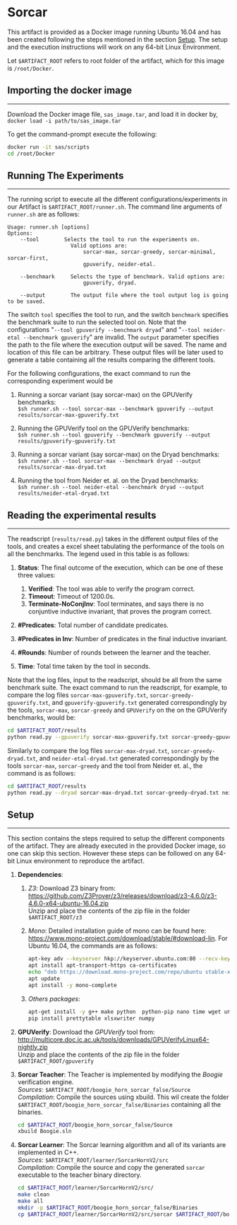 Sorcar
==================
This artifact is provided as a Docker image running Ubuntu 16.04 and has been created following the steps mentioned in 
the section [Setup](#Setup). The setup and the execution instructions will work on any 64-bit Linux Environment. 

Let `$ARTIFACT_ROOT` refers to root folder of the artifact, which for this image is `/root/Docker`. 


## Importing the docker image
-----------------------------------------
Download the Docker image file, `sas_image.tar`, and load it in docker by, `docker load -i path/to/sas_image.tar`

To get the command-prompt execute the following:
```bash
docker run -it sas/scripts
cd /root/Docker
```



## Running The Experiments
-----------------------------------------
The running script to execute all the different configurations/experiments in our Artifact is `$ARTIFACT_ROOT/runner.sh`. The command line arguments of `runner.sh` are as follows: 


```
Usage: runner.sh [options] 
Options:
    --tool        Selects the tool to run the experiments on.  
                    Valid options are:  
                        sorcar-max, sorcar-greedy, sorcar-minimal, sorcar-first,  
                        gpuverify, neider-etal. 
                        
    --benchmark     Selects the type of benchmark. Valid options are:  
                        gpuverify, dryad.   
        
    --output        The output file where the tool output log is going to be saved.   
```


The switch `tool` specifies the tool to run, and the switch `benchmark` specifies the benchmark suite to run the selected tool on. Note that the configurations "`--tool gpuverify --benchmark dryad`" and "`--tool neider-etal --benchmark gpuverify`" are invalid. The `output` parameter specifies the path to the file where the execution output will be saved. The name and location of this file can be arbitrary. These output files will be later used to generate a table containing all the results comparing the different tools. 


For the following configurations, the exact command to run the corresponding experiment would be

1. Running a sorcar variant (say sorcar-max) on the GPUVerify benchmarks:  
    `$sh runner.sh --tool sorcar-max --benchmark gpuverify --output results/sorcar-max-gpuverify.txt`

2. Running the GPUVerify tool on the GPUVerify benchmarks:  
    `$sh runner.sh --tool gpuverify --benchmark gpuverify --output results/gpuverify-gpuverify.txt`


3. Running a sorcar variant (say sorcar-max) on the Dryad benchmarks:  
    `$sh runner.sh --tool sorcar-max --benchmark dryad --output results/sorcar-max-dryad.txt`

4. Running the tool from Neider et. al. on the Dryad benchmarks:  
    `$sh runner.sh --tool neider-etal --benchmark dryad --output results/neider-etal-dryad.txt`




## Reading the experimental results 
-----------------------------------------
The readscript (`results/read.py`) takes in the different output files of the tools, and creates a excel sheet tabulating the performance of the tools on all the benchmarks. The legend used in this table is as follows: 

1. **Status**: The final outcome of the execution, which can be one of these three values:
    1. **Verified**: The tool was able to verify the program correct.
    2. **Timeout**: Timeout of 1200.0s.
    3. **Terminate-NoConjInv**: Tool terminates, and says there is no conjuntive inductive invariant, that proves the program correct.
    
2. **#Predicates**: Total number of candidate predicates.        
            
3. **#Predicates in Inv**: Number of predicates in the final inductive invariant.        
            
4. **#Rounds**: Number of rounds between the learner and the teacher.        
            
5. **Time**: Total time taken by the tool in seconds.        



Note that the log files, input to the readscript, should be all from the same benchmark suite. The exact command to run the readscript, for example, to compare the log files `sorcar-max-gpuverify.txt`, `sorcar-greedy-gpuverify.txt`, and `gpuverify-gpuverify.txt` generated correspondingly by the tools, `sorcar-max`, `sorcar-greedy` and `GPUVerify` on the on the GPUVerify benchmarks, would be:

```bash
cd $ARTIFACT_ROOT/results
python read.py --gpuverify sorcar-max-gpuverify.txt sorcar-greedy-gpuverify.txt gpuverify-gpuverify.txt
```

Similarly to compare the log files `sorcar-max-dryad.txt`, `sorcar-greedy-dryad.txt`, and  `neider-etal-dryad.txt` generated correspondingly by the tools `sorcar-max`, `sorcar-greedy` and the tool from Neider et. al., the command is as follows:  

```bash
cd $ARTIFACT_ROOT/results
python read.py --dryad sorcar-max-dryad.txt sorcar-greedy-dryad.txt neider-etal-dryad.txt
```


## Setup
-----------------------------------------
This section contains the steps required to setup the different components of the artifact. They are already executed in the provided Docker image, so one can skip this section. However these steps can be followed on any 64-bit Linux environment to reproduce the artifact. 


1. **Dependencies**: 
    
    1. *Z3*:  Download Z3 binary from: https://github.com/Z3Prover/z3/releases/download/z3-4.6.0/z3-4.6.0-x64-ubuntu-16.04.zip  
        Unzip and place the contents of the zip file in the folder `$ARTIFACT_ROOT/z3`
        
    2. *Mono*: Detailed installation guide of mono can be found here: https://www.mono-project.com/download/stable/#download-lin. For Ubuntu 16.04, the commands are as follows:
        
        ```bash
        apt-key adv --keyserver hkp://keyserver.ubuntu.com:80 --recv-keys 3FA7E0328081BFF6A14DA29AA6A19B38D3D831EF
        apt install apt-transport-https ca-certificates
        echo "deb https://download.mono-project.com/repo/ubuntu stable-xenial main" | tee /etc/apt/sources.list.d/mono-official-stable.list
        apt update
        apt install -y mono-complete
        ```
        
    3. *Others packages*:
        ```bash
        apt-get install -y g++ make python  python-pip nano time wget unzip zip 
        pip install prettytable xlsxwriter numpy
        ```
    
2. **GPUVerify**: 
Download the *GPUVerify* tool from: http://multicore.doc.ic.ac.uk/tools/downloads/GPUVerifyLinux64-nightly.zip  
Unzip and place the contents of the zip file in the folder `$ARTIFACT_ROOT/gpuverify`  

    
<!-- 3. **Sorcar **: The implementation of *Sorcar* is composed of two componenets, the *Teacher* and the *Learner*.  -->
    
3. **Sorcar Teacher**: The Teacher is implemented by modifying the *Boogie* verification engine.  
*Sources*: `$ARTIFACT_ROOT/boogie_horn_sorcar_false/Source`  
*Compilation*: Compile the sources using xbuild. This wil create the folder `$ARTIFACT_ROOT/boogie_horn_sorcar_false/Binaries` containing all the binaries.
    ```bash
    cd $ARTIFACT_ROOT/boogie_horn_sorcar_false/Source
    xbuild Boogie.sln
    ```

1. **Sorcar Learner**: The Sorcar learning algorithm and all of its variants are implemented in C++.  
*Sources*: `$ARTIFACT_ROOT/learner/SorcarHornV2/src`  
*Compilation*: Compile the source and copy the generated `sorcar` executable to the teacher binary directory. 
    ```bash
    cd $ARTIFACT_ROOT/learner/SorcarHornV2/src/
    make clean
    make all
    mkdir -p $ARTIFACT_ROOT/boogie_horn_sorcar_false/Binaries
    cp $ARTIFACT_ROOT/learner/SorcarHornV2/src/sorcar $ARTIFACT_ROOT/boogie_horn_sorcar_false/Binaries
    ```
    
    
    
    